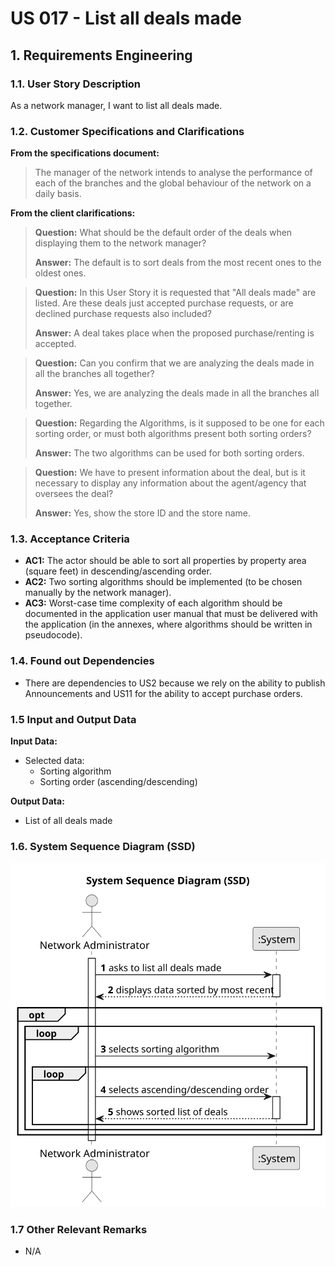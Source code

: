 # US 017 - List all deals made 

## 1. Requirements Engineering


### 1.1. User Story Description


As a network manager, I want to list all deals made.



### 1.2. Customer Specifications and Clarifications 


**From the specifications document:**

> The manager of the network intends to analyse the performance of each of the branches and the
global behaviour of the network on a daily basis.


**From the client clarifications:**

> **Question:** What should be the default order of the deals when displaying them to the network manager?
>
> **Answer:** The default is to sort deals from the most recent ones to the oldest ones.


> **Question:** In this User Story it is requested that "All deals made" are listed. Are these deals just accepted purchase requests, or are declined purchase requests also included?
>  
> **Answer:** A deal takes place when the proposed purchase/renting is accepted.


> **Question:** Can you confirm that we are analyzing the deals made in all the branches all together?
>
> **Answer:** Yes, we are analyzing the deals made in all the branches all together.


> **Question:** Regarding the Algorithms, is it supposed to be one for each sorting order, or must both algorithms present both sorting orders?
>
> **Answer:** The two algorithms can be used for both sorting orders.
 

> **Question:** We have to present information about the deal, but is it necessary to display any information about the agent/agency that oversees the deal?
>
> **Answer:** Yes, show the store ID and the store name.


### 1.3. Acceptance Criteria

* **AC1:** The actor should be able to sort all properties by property area (square feet) in descending/ascending order.
* **AC2:** Two sorting algorithms should be implemented (to be chosen manually by the network manager).
* **AC3:** Worst-case time complexity of each algorithm should be documented in the application user manual that must be delivered with the application (in the annexes, where algorithms should be written in pseudocode).


### 1.4. Found out Dependencies


* There are dependencies to US2 because we rely on the ability to publish Announcements and US11 for the ability to accept purchase orders.


### 1.5 Input and Output Data


**Input Data:**
	
* Selected data:
    * Sorting algorithm
    * Sorting order (ascending/descending)


**Output Data:**

* List of all deals made

### 1.6. System Sequence Diagram (SSD)

![System Sequence Diagram](svg/us0017-system-sequence-diagram.svg)

### 1.7 Other Relevant Remarks

* N/A